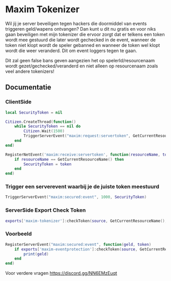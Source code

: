 # Maxim Tokenizer
Wil jij je server beveiligen tegen hackers die doormiddel van events triggeren geld/wapens ontvangen? Dan kunt u dit nu gratis en voor niks gaan beveiligen met mijn tokenizer die ervoor zorgt dat er telkens een token wordt mee gestuurd die later wordt gechecked in de event, wanneer de token niet klopt wordt de speler gebanned en wanneer de token wel klopt wordt die weer veranderd. Dit om event loggers tegen te gaan. 

Dit zal geen false bans geven aangezien het op spelerId/resourcenaam wordt gezet/gechecked/veranderd en niet alleen op resourcenaam zoals veel andere tokenizers! 

## Documentatie

### ClientSide

```lua
local SecurityToken = nil

Citizen.CreateThread(function()
    while SecurityToken == nil do
        Citizen.Wait(1500)
        TriggerServerEvent("maxim:request:servertoken", GetCurrentResourceName())
    end
end)

RegisterNetEvent('maxim:receive:servertoken', function(resourceName, token)
    if resourceName == GetCurrentResourceName() then
        SecurityToken = token
    end
end)
```

### Trigger een serverevent waarbij je de juiste token meestuurd 

```lua
TriggerServerEvent("maxim:secured:event", 1000, SecurityToken)
```

### ServerSide Export Check Token

```lua
exports['maxim-tokenizer']:checkToken(source, GetCurrentResourceName(), token)
```

### Voorbeeld

```lua
RegisterServerEvent("maxim:secured:event", function(geld, token)
    if exports['maxim-eventprotection']:checkToken(source, GetCurrentResourceName(), token) then
        print(geld)
    end
end)
```

Voor verdere vragen https://discord.gg/NN6EMzEuqt
